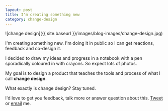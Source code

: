 ```yaml
---
layout: post
title: I'm creating something new
category: change-design
---
```


![change design]({{ site.baseurl }}/images/blog-images/change-design.jpg)


I'm creating something new. I'm doing it in public so I can get reactions, feedback and co-design it.

I decided to draw my ideas and progress in a notebook with a pen sporadically coloured in with crayons. So expect lots of photos.

My goal is to design a product that teaches the tools and process of what I call **change design**.

What exactly is change design? Stay tuned.

I'd love to get you feedback, talk more or answer question about this. [Tweet](http://twitter.com/blairrorani) or [email](mailto:blair@rorani.com) me.
